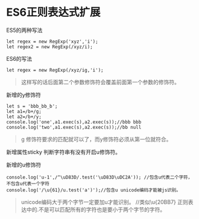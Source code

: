 # ES6正则表达式扩展
ES5的两种写法
```
let regex = new RegExp('xyz','i');
let regex2 = new RegExp(/xyz/i); 
```
ES6的写法
```
let regex = new RegExp(/xyz/ig,'i');
```
> 这样写的话后面第二个参数修饰符会覆盖前面第一个参数的修饰符。

新增的y修饰符
```
let s = 'bbb_bb_b';
let a1=/b+/g;
let a2=/b+/y;
console.log('one',a1.exec(s),a2.exec(s));//bbb bbb
console.log('two',a1.exec(s),a2.exec(s));//bb null
```
>   g 修饰符要求的匹配就可以了，而y修饰符必须从第一位就符合。

新增属性sticky 判断字符串有没有开启u修饰符。

新增的u修饰符
```
console.log('u-1',/^\uD83D/.test('\uD83D\uDC2A')); //包含u代表二个字符，不包含u代表一个字符
console.log('/\u{61}/u.test('a')');//包含u unicode编码才能被js识别。
```
> unicode编码大于两个字节一定要加u才能识别。 //类似\u{20BB7}
> 正则表达中的.不是可以匹配所有的字符也是要小于两个字节的字符。




    
   
